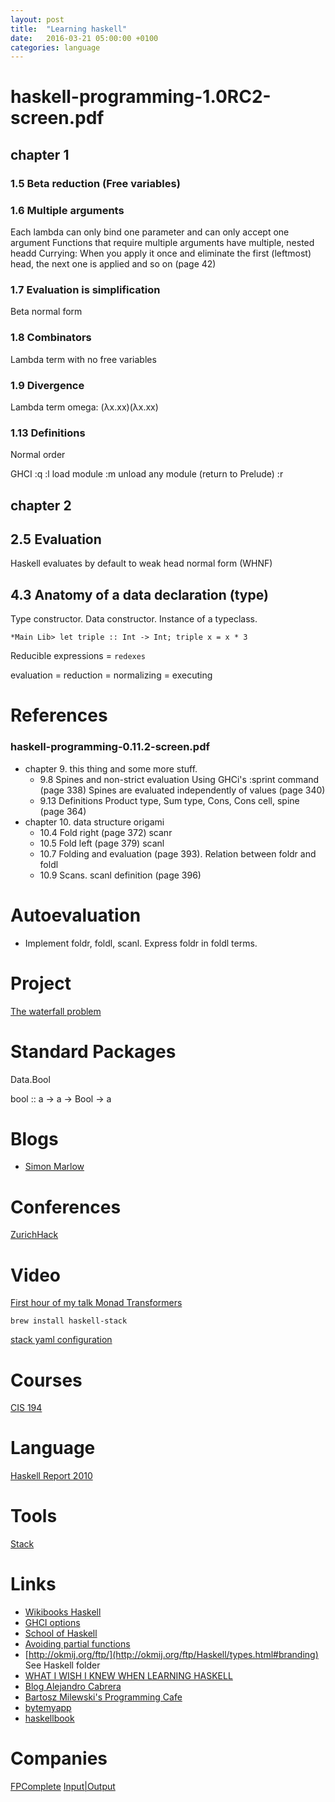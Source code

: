```yaml
---
layout: post
title:  "Learning haskell"
date:   2016-03-21 05:00:00 +0100
categories: language
---
```


# haskell-programming-1.0RC2-screen.pdf
## chapter 1
### 1.5 Beta reduction (Free variables)
### 1.6 Multiple arguments
Each lambda can only bind one parameter and can only accept one argument
Functions that require multiple arguments have multiple, nested headd
Currying: When you apply it once and eliminate the first (leftmost) head, the next one is applied and so on (page 42)
### 1.7 Evaluation is simplification
Beta normal form
### 1.8 Combinators
Lambda term with no free variables
### 1.9 Divergence
Lambda term omega: (λx.xx)(λx.xx)
### 1.13 Definitions
Normal order

GHCI
:q
:l load module
:m unload any module (return to Prelude)
:r

## chapter 2
## 2.5 Evaluation
Haskell evaluates by default to weak head normal form (WHNF)
## 4.3 Anatomy of a data declaration (type)
Type constructor. Data constructor. Instance of a typeclass.



```
*Main Lib> let triple :: Int -> Int; triple x = x * 3
```


Reducible expressions = `redexes`

evaluation = reduction = normalizing = executing

# References

### haskell-programming-0.11.2-screen.pdf

- chapter 9. this thing and some more stuff.
  * 9.8 Spines and non-strict evaluation
    Using GHCi's :sprint command (page 338)
    Spines are evaluated independently of values (page 340)
  * 9.13 Definitions
    Product type, Sum type, Cons, Cons cell, spine (page 364)
- chapter 10. data structure origami
  * 10.4 Fold right (page 372) scanr
  * 10.5 Fold left (page 379) scanl
  * 10.7 Folding and evaluation (page 393). Relation between foldr and foldl
  * 10.9 Scans. scanl definition (page 396)

# Autoevaluation

- Implement foldr, foldl, scanl. Express foldr in foldl terms.

# Project

[The waterfall problem](http://chrisdone.com/posts/twitter-problem-loeb)

# Standard Packages

Data.Bool

bool :: a -> a -> Bool -> a

# Blogs
- [Simon Marlow](https://simonmar.github.io)

# Conferences

[ZurichHack](https://zurihac.info)

# Video

[First hour of my talk Monad
Transformers](https://www.youtube.com/watch?v=v9Kkybc1Idg)

```
brew install haskell-stack
```

[stack yaml
configuration](http://docs.haskellstack.org/en/stable/yaml_configuration/)

# Courses

[CIS 194](http://www.seas.upenn.edu/%7Ecis194/spring13/lectures.html)

# Language

[Haskell Report 2010](https://www.haskell.org/onlinereport/haskell2010/)

# Tools

[Stack](http://docs.haskellstack.org/en/stable/README/)

# Links
- [Wikibooks Haskell](https://en.wikibooks.org/wiki/Haskell/Control_structures)
- [GHCI options](https://downloads.haskell.org/~ghc/7.6.3/docs/html/users_guide/ghci-set.html)
- [School of Haskell](https://www.schoolofhaskell.com)
- [Avoiding partial functions](https://wiki.haskell.org/Avoiding_partial_functions)
- [http://okmij.org/ftp/](http://okmij.org/ftp/Haskell/types.html#branding) See Haskell folder
- [WHAT I WISH I KNEW WHEN LEARNING HASKELL](http://dev.stephendiehl.com/hask/)
- [Blog Alejandro Cabrera](https://blog.cppcabrera.com/posts/37-functor-traverse-fold-tree.html)
- [Bartosz Milewski's Programming Cafe](https://bartoszmilewski.com)
- [bytemyapp](http://bitemyapp.com/posts/2014-03-24-monads-bind-join-actions.html)
- [haskellbook](http://haskellbook.com/index.html)

# Companies
[FPComplete](https://www.fpcomplete.com/blog)
[Input|Output](https://iohk.io)
